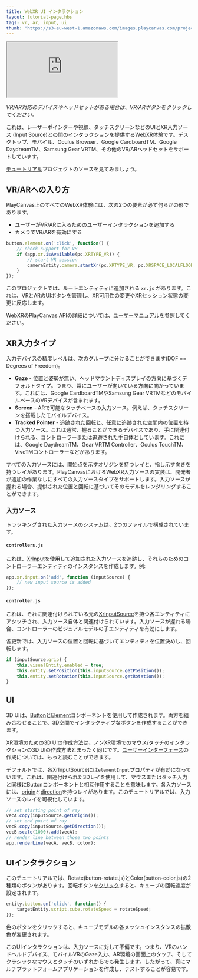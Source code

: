 ```yaml
---
title: WebXR UI インタラクション
layout: tutorial-page.hbs
tags: vr, ar, input, ui
thumb: "https://s3-eu-west-1.amazonaws.com/images.playcanvas.com/projects/12/460449/314C07-image-75.jpg"
---
```


<iframe loading="lazy" src="https://playcanv.as/p/TAYVQgU2/" title="WebXR UI Interaction" allow="xr-spatial-tracking"></iframe>

*VR/AR対応のデバイスやヘッドセットがある場合は、VR/ARボタンをクリックしてください。*

これは、レーザーポインターや視線、タッチスクリーンなどのUIとXR入力ソース (Input Source)との間のインタラクションを提供するWebXR体験です。デスクトップ、モバイル、Oculus Browser、Google CardboardTM、Google DaydreamTM、Samsung Gear VRTM、その他のVR/ARヘッドセットをサポートしています。

[チュートリアル][1]プロジェクトのソースを見てみましょう。

## VR/ARへの入り方

PlayCanvas上のすべてのWebXR体験には、次の2つの要素が必ず何らかの形であります。

* ユーザーがVR/ARに入るためのユーザーインタラクションを追加する
* カメラでVR/ARを有効にする

```javascript
button.element.on('click', function() {
    // check support for VR
    if (app.xr.isAvailable(pc.XRTYPE_VR)) {
        // start VR session
        cameraEntity.camera.startXr(pc.XRTYPE_VR, pc.XRSPACE_LOCALFLOOR);
    }
});
```

このプロジェクトでは、ルートエンティティに追加される `xr.js` があります。これは、VRとARのUIボタンを管理し、XR可用性の変更やXRセッション状態の変更に反応します。

WebXRのPlayCanvas APIの詳細については、[ユーザーマニュアル][2]を参照してください。

## XR入力タイプ

入力デバイスの精度レベルは、次のグループに分けることができます(DOF == Degrees of Freedom)。

* **Gaze** - 位置と姿勢が無い、ヘッドマウントディスプレイの方向に基づくデフォルトタイプ。つまり、常にユーザーが向いている方向に向かっています。これには、Google CardboardTMやSamsung Gear VRTMなどのモバイルベースのVRデバイスが含まれます。
* **Screen** - ARで可能なタッチベースの入力ソース。例えば、タッチスクリーンを搭載したモバイルデバイス。
* **Tracked Pointer** - 追跡された回転と、任意に追跡された空間内の位置を持つ入力ソース。これは通常、握ることができるデバイスであり、手に関連付けられる、コントローラーまたは追跡された手自体としています。これには、Google DaydreamTM、Gear VRTM Controller、Oculus TouchTM、ViveTMコントローラーなどがあります。

すべての入力ソースには、開始点を示すオリジンを持つレイと、指し示す向きを持つレイがあります。PlayCanvasにおけるWebXR入力ソースの実装は、開発者が追加の作業なしにすべての入力ソースタイプをサポートします。入力ソースが握れる場合、提供された位置と回転に基づいてそのモデルをレンダリングすることができます。

### 入力ソース

トラッキングされた入力ソースのシステムは、2つのファイルで構成されています。

#### `controllers.js`

これは、[XrInput][4]を使用して追加された入力ソースを追跡し、それらのためのコントローラーエンティティのインスタンスを作成します。例:

```javascript
app.xr.input.on('add', function (inputSource) {
    // new input source is added
});
```

#### `controller.js`

これは、それに関連付けられている元の[XrInputSource][5]を持つ各エンティティにアタッチされ、入力ソース自体と関連付けられています。入力ソースが握れる場合、コントローラーのビジュアルモデルの子エンティティを有効にします。

各更新では、入力ソースの位置と回転に基づいてエンティティを位置決めし、回転します。

```javascript
if (inputSource.grip) {
    this.visualEntity.enabled = true;
    this.entity.setPosition(this.inputSource.getPosition());
    this.entity.setRotation(this.inputSource.getRotation());
}
```
## UI

3D UIは、[Button][6]と[Element][7]コンポーネントを使用して作成されます。両方を組み合わせることで、3D空間でインタラクティブなボタンを作成することができます。

XR環境のための3D UIの作成方法は、ノンXR環境でのマウス/タッチのインタラクションの3D UIの作成方法とまったく同じです。[ユーザーインターフェース][3]の作成については、もっと読むことができます。

デフォルトでは、各XrInputSourceには`elementInput`プロパティが有効になっています。これは、関連付けられた3Dレイを使用して、マウスまたはタッチ入力と同様にButtonコンポーネントと相互作用することを意味します。各入力ソースには、[origin][8]と[direction][9]を持つレイがあります。このチュートリアルでは、入力ソースのレイを可視化しています。

```javascript
// set starting point of ray
vecA.copy(inputSource.getOrigin());
// set end point of ray
vecB.copy(inputSource.getDirection());
vecB.scale(1000).add(vecA);
// render line between those two points
app.renderLine(vecA, vecB, color);
```

## UIインタラクション

このチュートリアルでは、Rotate(button-rotate.js)とColor(button-color.js)の2種類のボタンがあります。回転ボタンを[クリック][10]すると、キューブの回転速度が設定されます。

```javascript
entity.button.on('click', function() {
    targetEntity.script.cube.rotateSpeed = rotateSpeed;
});
```

色のボタンをクリックすると、キューブモデルの各メッシュインスタンスの拡散色が変更されます。

このUIインタラクションは、入力ソースに対して不偏です。つまり、VRのハンドヘルドデバイス、モバイルVRのGaze入力、AR環境の画面上のタッチ、そしてクラシックなマウスとタッチのいずれからでも発生します。したがって、真にマルチプラットフォームアプリケーションを作成し、テストすることが容易です。

[1]: https://playcanvas.com/project/460449/overview/webvr-ray-input
[2]: /user-manual/xr/using-webxr/
[3]: /user-manual/user-interface/
[4]: /api/pc.XrInput.html
[5]: /api/pc.XrInputSource.html
[6]: /api/pc.ButtonComponent.html
[7]: /api/pc.ElementComponent.html
[8]: /api/pc.XrInputSource.html#getOrigin
[9]: /api/pc.XrInputSource.html#getDirection
[10]: /api/pc.ButtonComponent.html#event:click
